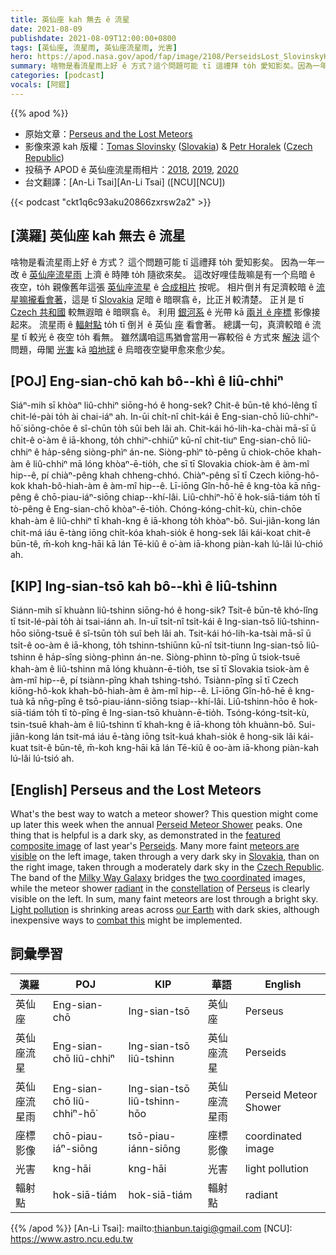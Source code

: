 ```yaml
---
title: 英仙座 kah 無去 ê 流星
date: 2021-08-09
publishdate: 2021-08-09T12:00:00+0800
tags: [英仙座, 流星雨, 英仙座流星雨, 光害]
hero: https://apod.nasa.gov/apod/fap/image/2108/PerseidsLost_SlovinskyHoralek_1080.jpg
summary: 啥物是看流星雨上好 ê 方式？這个問題可能 tī 這禮拜 to̍h 愛知影矣。因為一年一改 ê 英仙座流星雨 上濟 ê 時陣 to̍h 隨欲來矣。
categories: [podcast]
vocals: [阿錕]
---
```


{{% apod %}}

- 原始文章：[Perseus and the Lost Meteors](https://apod.nasa.gov/apod/ap210809.html)
- 影像來源 kah 版權：[Tomas Slovinsky](https://slovinsky.art/#about) ([Slovakia](https://en.wikipedia.org/wiki/Slovakia)) & [Petr Horalek](https://www.petrhoralek.com/#about-1) ([Czech Republic](https://en.wikipedia.org/wiki/Czech_Republic))
- 投稿予 APOD ê 英仙座流星雨相片：[2018](https://www.facebook.com/media/set/?vanity=APOD.Sky&set=a.1543789772391903), [2019](https://www.facebook.com/media/set/?vanity=APOD.Sky&set=a.2051847908252751), [2020](https://www.facebook.com/media/set/?vanity=APOD.Sky&set=a.2859552167482317)
- 台文翻譯：[An-Li Tsai][An-Li Tsai] ([NCU][NCU])

{{< podcast "ckt1q6c93aku20866zxrsw2a2" >}}

## [漢羅] 英仙座 kah 無去 ê 流星
啥物是看流星雨上好 ê 方式？
這个問題可能 tī 這禮拜 to̍h 愛知影矣。
因為一年一改 ê [英仙座流星雨][Perseid Meteor Shower] 上濟 ê 時陣 to̍h 隨欲來矣。
這改好哩佳哉嘛是有一个烏暗 ê 夜空，to̍h 親像舊年這張 [英仙座流星][Perseids] ê [合成相片][featured composite image] 按呢。
相片倒爿有足濟較暗 ê [流星嘛攏看會著][meteors are visible]，這是 tī [Slovakia][Slovakia] 足暗 ê 暗暝翕 ê，比正爿較清楚。
正爿是 tī [Czech 共和國][Czech Republic] 較無遐暗 ê 暗暝翕 ê。
利用 [銀河系][Milky Way Galaxy] ê 光帶 kā [兩爿 ê 座標][two coordinated] 影像接起來。
流星雨 ê [輻射點][radiant] to̍h tī 倒爿 ê 英仙 [座][constellation] 看會著。
總講一句，真濟較暗 ê 流星 tī 較光 ê 夜空 to̍h 看無。
雖然講咱這馬猶會當用一寡較俗 ê 方式來 [解決][combat this] 這个問題，毋閣 [光害][Light pollution] kā [咱地球][our Earth] ê 烏暗夜空變甲愈來愈少矣。

## [POJ] Eng-sian-chō kah bô--khì ê liû-chhiⁿ
Siáⁿ-mih sī khòaⁿ liû-chhiⁿ siōng-hó ê hong-sek?
Chit-ê būn-tê khó-lêng tī chit-lé-pài to̍h ài chai-iáⁿ ah.
In-ūi chi̍t-nî chi̍t-kái ê Eng-sian-chō liû-chhiⁿ-hō͘ siōng-chōe ê sî-chūn to̍h sûi beh lâi ah.
Chit-kái hó-lih-ka-chài mā-sī ū chi̍t-ê o͘-àm ê iā-khong, to̍h chhiⁿ-chhiūⁿ kū-nî chit-tiuⁿ Eng-sian-chō liû-chhiⁿ ê ha̍p-sêng siòng-phìⁿ án-ne.
Siòng-phìⁿ tò-pêng ū chiok-chōe khah-àm ê liû-chhiⁿ mā lóng khòaⁿ-ē-tio̍h, che sī tī Slovakia chiok-àm ê àm-mî hip--ê, pí chiàⁿ-pêng khah chheng-chhó.
Chiàⁿ-pêng sī tī Czech kiōng-hô-kok khah-bô-hiah-àm ê àm-mî hip--ê.
Lī-iōng Gîn-hô-hē ê kng-tòa kā nn̄g-pêng ê chō-piau-iáⁿ-siōng chiap--khí-lâi.
Liû-chhiⁿ-hō͘ ê hok-siā-tiám to̍h tī tò-pêng ê Eng-sian-chō khòaⁿ-ē-tio̍h.
Chóng-kóng-chi̍t-kù, chin-chōe khah-àm ê liû-chhiⁿ tī khah-kng ê iā-khong to̍h khòaⁿ-bô.
Sui-jiân-kong lán chit-má iáu ē-tàng iōng chi̍t-kóa khah-sio̍k ê hong-sek lâi kái-koat chit-ê būn-tê, m̄-koh kng-hāi kā lán Tē-kiû ê o͘-àm iā-khong piàn-kah lú-lâi lú-chió ah.

## [KIP] Ing-sian-tsō kah bô--khì ê liû-tshinn
Siánn-mih sī khuànn liû-tshinn siōng-hó ê hong-sik?
Tsit-ê būn-tê khó-lîng tī tsit-lé-pài to̍h ài tsai-iánn ah.
In-uī tsi̍t-nî tsi̍t-kái ê Ing-sian-tsō liû-tshinn-hōo siōng-tsuē ê sî-tsūn to̍h suî beh lâi ah.
Tsit-kái hó-lih-ka-tsài mā-sī ū tsi̍t-ê oo-àm ê iā-khong, to̍h tshinn-tshiūnn kū-nî tsit-tiunn Ing-sian-tsō liû-tshinn ê ha̍p-sîng siòng-phìnn án-ne.
Siòng-phìnn tò-pîng ū tsiok-tsuē khah-àm ê liû-tshinn mā lóng khuànn-ē-tio̍h, tse sī tī Slovakia tsiok-àm ê àm-mî hip--ê, pí tsiànn-pîng khah tshing-tshó.
Tsiànn-pîng sī tī Czech kiōng-hô-kok khah-bô-hiah-àm ê àm-mî hip--ê.
Lī-iōng Gîn-hô-hē ê kng-tuà kā nn̄g-pîng ê tsō-piau-iánn-siōng tsiap--khí-lâi.
Liû-tshinn-hōo ê hok-siā-tiám to̍h tī tò-pîng ê Ing-sian-tsō khuànn-ē-tio̍h.
Tsóng-kóng-tsi̍t-kù, tsin-tsuē khah-àm ê liû-tshinn tī khah-kng ê iā-khong to̍h khuànn-bô.
Sui-jiân-kong lán tsit-má iáu ē-tàng iōng tsi̍t-kuá khah-sio̍k ê hong-sik lâi kái-kuat tsit-ê būn-tê, m̄-koh kng-hāi kā lán Tē-kiû ê oo-àm iā-khong piàn-kah lú-lâi lú-tsió ah.

## [English] Perseus and the Lost Meteors
What's the best way to watch a meteor shower?
This question might come up later this week when the annual [Perseid Meteor Shower][Perseid Meteor Shower] peaks.
One thing that is helpful is a dark sky, as demonstrated in the [featured composite image][featured composite image] of last year's [Perseids][Perseids].
Many more faint [meteors are visible][meteors are visible] on the left image, taken through a very dark sky in [Slovakia][Slovakia], than on the right image, taken through a moderately dark sky in the [Czech Republic][Czech Republic].
The band of the [Milky Way Galaxy][Milky Way Galaxy] bridges the [two coordinated][two coordinated] images, while the meteor shower [radiant][radiant] in the [constellation][constellation] of [Perseus][Perseus] is clearly visible on the left.
In sum, many faint meteors are lost through a bright sky.
[Light pollution][Light pollution] is shrinking areas across [our Earth][our Earth] with dark skies, although inexpensive ways to [combat this][combat this] might be implemented.

## 詞彙學習

|漢羅|POJ|KIP|華語|English|
|-|-|-|-|-|
|英仙座|Eng-sian-chō|Ing-sian-tsō|英仙座|Perseus|
|英仙座流星|Eng-sian-chō liû-chhiⁿ|Ing-sian-tsō liû-tshinn|英仙座流星|Perseids|
|英仙座流星雨|Eng-sian-chō liû-chhiⁿ-hō͘|Ing-sian-tsō liû-tshinn-hōo|英仙座流星雨|Perseid Meteor Shower|
|座標影像|chō-piau-iáⁿ-siōng|tsō-piau-iánn-siōng|座標影像|coordinated image|
|光害|kng-hāi|kng-hāi|光害|light pollution|
|輻射點|hok-siā-tiám|hok-siā-tiám|輻射點|radiant|

{{% /apod %}}
[An-Li Tsai]: mailto:thianbun.taigi@gmail.com
[NCU]: https://www.astro.ncu.edu.tw

[Perseid Meteor Shower]:https://www.rmg.co.uk/stories/topics/perseid-meteor-shower-guide-uk-when-where-to-see
[featured composite image]:https://www.petrhoralek.com/?p=22819
[Perseids]:https://en.wikipedia.org/wiki/Perseids
[meteors are visible]:https://solarsystem.nasa.gov/skywatching/whats-up/
[Slovakia]:https://en.wikipedia.org/wiki/Slovakia
[Czech Republic]:https://en.wikipedia.org/wiki/Czech_Republic
[Milky Way Galaxy]:https://solarsystem.nasa.gov/resources/285/the-milky-way-galaxy/
[two coordinated]:https://static.boredpanda.com/blog/wp-content/uploads/2019/04/travelling-cuddling-stray-cats-istanbul-orin-fb12-png__700.jpg
[radiant]:https://apod.nasa.gov/apod/ap200512.html
[constellation]:https://www.iau.org/public/themes/constellations/
[Perseus]:https://en.wikipedia.org/wiki/Perseus_(constellation)
[Light pollution]:https://apod.nasa.gov/apod/ap200408.html
[our Earth]:https://apod.nasa.gov/apod/ap160630.html
[combat this]:https://www.darksky.org/light-pollution/light-pollution-solutions/
